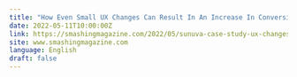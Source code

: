 ```yaml
---
title: "How Even Small UX Changes Can Result In An Increase In Conversion (A Case Study)"
date: 2022-05-11T10:00:00Z
link: https://smashingmagazine.com/2022/05/sunuva-case-study-ux-changes-result-increase-conversion/?utm_medium=RSS&utm_source=news.12bit.vn
site: www.smashingmagazine.com
language: English
draft: false
---
```

